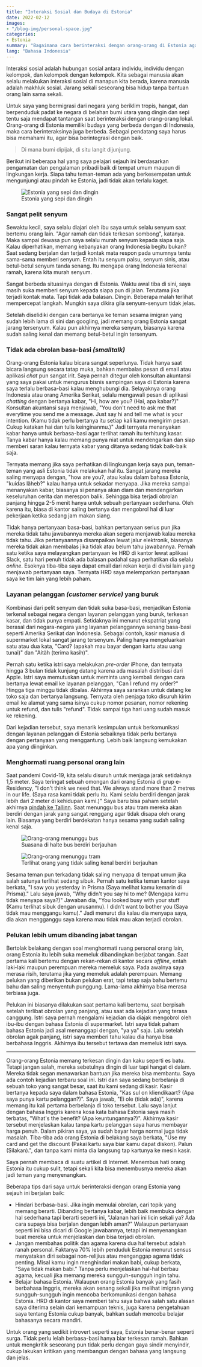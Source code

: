 ```yaml
---
title: "Interaksi Sosial dan Budaya di Estonia"
date: 2022-02-12
images:
- "/blog-img/personal-space.jpg"
categories:
- Estonia
summary: "Bagaimana cara berinteraksi dengan orang-orang di Estonia agar bisa berintegrasi dengan baik."
lang: "Bahasa Indonesia"
---
```


Interaksi sosial adalah hubungan sosial antara individu, individu dengan kelompok, dan kelompok dengan kelompok. Kita sebagai manusia akan selalu melakukan interaksi sosial di manapun kita berada, karena manusia adalah makhluk sosial. Jarang sekali seseorang bisa hidup tanpa bantuan orang lain sama sekali.

Untuk saya yang bermigrasi dari negara yang beriklim tropis, hangat, dan berpenduduk padat ke negara di belahan bumi utara yang dingin dan sepi tentu saja mendapat tantangan saat berinteraksi dengan orang-orang lokal. Orang-orang di Estonia memiliki budaya yang berbeda dengan di Indonesia, maka cara berinteraksinya juga berbeda. Sebagai pendatang saya harus bisa memahami itu, agar bisa berintegrasi dengan baik.

> Di mana bumi dipijak, di situ langit dijunjung.

Berikut ini beberapa hal yang saya pelajari sejauh ini berdasarkan pengamatan dan pengalaman pribadi baik di tempat umum maupun di lingkungan kerja. Siapa tahu teman-teman ada yang berkesempatan untuk mengunjungi atau pindah ke Estonia, jadi tidak akan terlalu kaget.

<figure class="figure">
<img src="/blog-img/walk-from-behind.jpg" class="figure-img img-fluid" alt="Estonia yang sepi dan dingin" />
<figcaption class="figure-caption text-center">Estonia yang sepi dan dingin</figcaption>
</figure>

### Sangat pelit senyum

Sewaktu kecil, saya selalu diajari oleh ibu saya untuk selalu senyum saat bertemu orang lain. "Agar ramah dan tidak terkesan sombong", katanya. Maka sampai dewasa pun saya selalu murah senyum kepada siapa saja. Kalau diperhatikan, memang kebanyakan orang Indonesia begitu bukan? Saat sedang berjalan dan terjadi kontak mata respon pada umumnya tentu sama-sama memberi senyum. Entah itu senyum palsu, senyum sinis, atau betul-betul senyum tanda senang. Itu mengapa orang Indonesia terkenal ramah, karena kita murah senyum.

Sangat berbeda situasinya dengan di Estonia. Waktu awal tiba di sini, saya masih suka memberi senyum kepada siapa pun di jalan. Terutama jika terjadi kontak mata. Tapi tidak ada balasan. Dingin. Beberapa malah terlihat mempercepat langkah. Mungkin saya dikira gila senyum-senyum tidak jelas.

Setelah diselidiki dengan cara bertanya ke teman sesama imigran yang sudah lebih lama di sini dan googling, jadi memang orang Estonia sangat jarang tersenyum. Kalau pun akhirnya mereka senyum, biasanya karena sudah saling kenal dan memang betul-betul ingin tersenyum.

### Tidak ada obrolan basa-basi *(smalltalk)*

Orang-orang Estonia kalau bicara sangat seperlunya. Tidak hanya saat bicara langsung secara tatap muka, bahkan membalas pesan di email atau aplikasi *chat* pun sangat irit. Saya pernah ditegur oleh konsultan akuntansi yang saya pakai untuk mengurus bisnis sampingan saya di Estonia karena saya terlalu berbasa-basi kalau menghubungi dia. Selayaknya orang Indonesia atau orang Amerika Serikat, selalu mengawali pesan di aplikasi *chatting* dengan bertanya kabar, "Hi, how are you? (Hai, apa kabar?)" Konsultan akuntansi saya menjawab, "You don't need to ask me that everytime you send me a message. Just say hi and tell me what is your intention. (Kamu tidak perlu bertanya itu setiap kali kamu mengirim pesan. Cukup katakan hai dan tulis keinginanmu.)" Jadi ternyata menanyakan kabar hanya untuk berbasa-basi agar terlihat ramah itu terhitung kasar. Tanya kabar hanya kalau memang punya niat untuk mendengarkan dan siap memberi saran kalau ternyata kabar yang ditanya sedang tidak baik-baik saja.

Ternyata memang jika saya perhatikan di lingkungan kerja saya pun, teman-teman yang asli Estonia tidak melakukan hal itu. Sangat jarang mereka saling menyapa dengan, "how are you?, atau kalau dalam bahasa Estonia, "kuidas läheb?" kalau hanya untuk sekadar menyapa. Jika mereka sampai menanyakan kabar, biasanya si penanya akan diam dan mendengarkan keseluruhan cerita dan merespon balik. Sehingga bisa terjadi obrolan panjang hingga 2-5 menit hanya untuk sebuah pertanyaan sederhana. Oleh karena itu, biasa di kantor saling bertanya dan mengobrol hal di luar pekerjaan ketika sedang jam makan siang.

Tidak hanya pertanyaan basa-basi, bahkan pertanyaan serius pun jika mereka tidak tahu jawabannya mereka akan segera menjawab kalau mereka tidak tahu. Jika pertanyaannya disampaikan lewat jalur elektronik, biasanya mereka tidak akan membalas jika tidak atau belum tahu jawabannya. Pernah satu ketika saya melayangkan pertanyaan ke HRD di kantor lewat aplikasi Slack, satu hari penuh tidak ada balasan padahal saya perhatikan dia selalu *online*. Esoknya tiba-tiba saya dapat email dari rekan kerja di divisi lain yang menjawab pertanyaan saya. Ternyata HRD saya melemparkan pertanyaan saya ke tim lain yang lebih paham.

### Layanan pelanggan *(customer service)* yang buruk

Kombinasi dari pelit senyum dan tidak suka basa-basi, menjadikan Estonia terkenal sebagai negara dengan layanan pelanggan yang buruk, terkesan kasar, dan tidak punya empati. Setidaknya ini menurut ekspatriat yang berasal dari negara-negara yang layanan pelanggannya senang basa-basi seperti Amerika Serikat dan Indonesia. Sebagai contoh, kasir manusia di supermarket lokal sangat jarang tersenyum. Paling hanya mengeluarkan satu atau dua kata, "Card? (apakah mau bayar dengan kartu atau uang tunai)" dan "Aitäh (terima kasih)".

Pernah satu ketika istri saya melakukan *pre-order* iPhone, dan ternyata hingga 3 bulan tidak kunjung datang karena ada masalah distribusi dari Apple. Istri saya memutuskan untuk meminta uang kembali dengan cara bertanya lewat email ke layanan pelanggan, "Can I refund my order?" Hingga tiga minggu tidak dibalas. Akhirnya saya sarankan untuk datang ke toko saja dan bertanya langsung. Ternyata oleh penjaga toko disuruh kirim email ke alamat yang sama isinya cukup nomor pesanan, nomor rekening untuk refund, dan tulis "refund". Tidak sampai tiga hari uang sudah masuk ke rekening.

Dari kejadian tersebut, saya menarik kesimpulan untuk berkomunikasi dengan layanan pelanggan di Estonia sebaiknya tidak perlu bertanya dengan pertanyaan yang menggantung. Lebih baik langsung kemukakan apa yang diinginkan.

### Menghormati ruang personal orang lain

Saat pandemi Covid-19, kita selalu disuruh untuk menjaga jarak setidaknya 1,5 meter. Saya teringat sebuah omongan dari orang Estonia di grup e-Residency, "I don't think we need that. We always stand more than 2 metres in our life. (Saya rasa kami tidak perlu itu. Kami selalu berdiri dengan jarak lebih dari 2 meter di kehidupan kami.)" Saya baru bisa paham setelah akhirnya [pindah ke Tallinn](/personal/mencari-kerja-di-luar-negeri). Saat menunggu bus atau tram mereka akan berdiri dengan jarak yang sangat renggang agar tidak disapa oleh orang lain. Biasanya yang berdiri berdekatan hanya sesama yang sudah saling kenal saja.

<figure class="figure">
<img src="/blog-img/personal-space.jpg" class="figure-img img-fluid" alt="Orang-orang menunggu bus" />
<figcaption class="figure-caption text-center">Suasana di halte bus berdiri berjauhan</figcaption>
</figure>

<figure class="figure">
<img src="/blog-img/trammipeatus.gif" class="figure-img img-fluid" alt="Orang-orang menunggu tram" />
<figcaption class="figure-caption text-center">Terlihat orang yang tidak saling kenal berdiri berjauhan</figcaption>
</figure>

Sesama teman pun terkadang tidak saling menyapa di tempat umum jika salah satunya terlihat sedang sibuk. Pernah satu ketika teman kantor saya berkata, "I saw you yesterday in Prisma (Saya melihat kamu kemarin di Prisma)." Lalu saya jawab, "Why didn't you say hi to me? (Mengapa kamu tidak menyapa saya?)" Jawaban dia, "You looked busy with your stuff (Kamu terlihat sibuk dengan urusanmu). I didn't want to bother you (Saya tidak mau menggangu kamu)." Jadi menurut dia kalau dia menyapa saya, dia akan mengganggu saya karena mau tidak mau akan terjadi obrolan.

### Pelukan lebih umum dibanding jabat tangan

Bertolak belakang dengan soal menghormati ruang personal orang lain, orang Estonia itu lebih suka memeluk dibandingkan berjabat tangan. Saat pertama kali bertemu dengan rekan-rekan di kantor secara *offline*, entah laki-laki maupun perempuan mereka memeluk saya. Pada awalnya saya merasa risih, terutama jika yang memeluk adalah perempuan. Memang pelukan yang diberikan bukan pelukan erat, tapi tetap saja bahu bertemu bahu dan saling menyentuh punggung. Lama-lama akhirnya bisa merasa terbiasa juga.

Pelukan ini biasanya dilakukan saat pertama kali bertemu, saat berpisah setelah terlibat obrolan yang panjang, atau saat ada kejadian yang terasa canggung. Istri saya pernah mengalami kejadian dia diajak mengobrol oleh ibu-ibu dengan bahasa Estonia di supermarket. Istri saya tidak paham bahasa Estonia jadi asal menanggapi dengan, "ya ya" saja. Lalu setelah obrolan agak panjang, istri saya memberi tahu kalau dia hanya bisa berbahasa Inggris. Akhirnya ibu tersebut tertawa dan memeluk istri saya.

<hr class="border-2 border-top" />

Orang-orang Estonia memang terkesan dingin dan kaku seperti es batu. Tetapi jangan salah, mereka sebetulnya dingin di luar tapi hangat di dalam. Mereka tidak segan menawarkan bantuan jika mereka bisa membantu. Saya ada contoh kejadian terbaru soal ini. Istri dan saya sedang berbelanja di sebuah toko yang sangat besar, saat itu kami sedang di kasir. Kasir bertanya kepada saya dalam bahasa Estonia, "Kas sul on kliendikaart? (Apa saya punya kartu pelanggan?)". Saya jawab, "Ei ole (tidak ada)", karena memang itu kali pertama berbelanja di toko tersebut. Lalu saya lanjut dengan bahasa Inggris karena kosa kata bahasa Estonia saya masih terbatas, "What's the benefit? (Apa keuntungannya?)". Akhirnya kasir tersebut menjelaskan kalau tanpa kartu pelanggan saya harus membayar harga penuh. Dalam pikiran saya, ya sudah bayar harga normal juga tidak masalah. Tiba-tiba ada orang Estonia di belakang saya berkata, "Use my card and get the discount (Pakai kartu saya biar kamu dapat diskon). Palun (Silakan).", dan tanpa kami minta dia langsung tap kartunya ke mesin kasir.

Saya pernah membaca di suatu artikel di Internet. Menembus hati orang Estonia itu cukup sulit, tetapi sekali kita bisa menembusnya mereka akan jadi teman yang menyenangkan.

Beberapa tips dari saya untuk berinteraksi dengan orang Estonia yang sejauh ini berjalan baik:
- Hindari berbasa-basi. Jika ingin memulai obrolan, cari topik yang memang berarti. Dibanding bertanya kabar, lebih baik membuka dengan hal sederhana tapi berarti seperti ini, "Jalanan hari ini licin sekali ya? Ada cara supaya bisa berjalan dengan lebih aman?" Walaupun pertanyaan seperti ini bisa dicari di Google jawabannya, tetapi ini menyenangkan buat mereka untuk menjelaskan dan bisa terjadi obrolan.
- Jangan membahas politik dan agama karena dua hal tersebut adalah ranah personal. Faktanya 70% lebih penduduk Estonia menurut sensus menyatakan diri sebagai non-relijius atau menganggap agama tidak penting. Misal kamu ingin menghindari makan babi, cukup berkata, "Saya tidak makan babi." Tanpa perlu menjelaskan hal-hal berbau agama, kecuali jika memang mereka sungguh-sungguh ingin tahu.
- Belajar bahasa Estonia. Walaupun orang Estonia banyak yang fasih berbahasa Inggris, mereka akan senang sekali jika melihat imigran yang sungguh-sungguh ingin mencoba berkomunikasi dengan bahasa Estonia. HRD di kantor saya memberi tahu saya bahwa salah satu alasan saya diterima selain dari kemampuan teknis, juga karena pengetahuan saya tentang Estonia cukup banyak, bahkan sudah mencoba belajar bahasanya secara mandiri.

Untuk orang yang sedikit introvert seperti saya, Estonia benar-benar seperti surga. Tidak perlu lelah berbasa-basi hanya biar terkesan ramah. Bahkan untuk mengkritik seseorang pun tidak perlu dengan gaya sindir menyindir, cukup lakukan kritikan yang membangun dengan bahasa yang langsung dan jelas.
